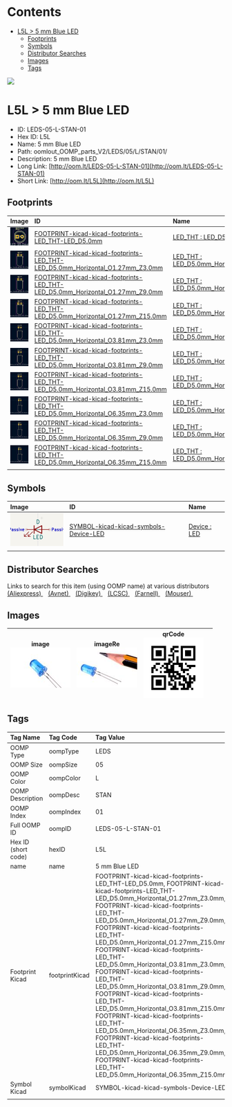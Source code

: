 



Contents
========

* [L5L > 5 mm Blue LED](#l5l--5-mm-blue-led)
	* [Footprints](#footprints)
	* [Symbols](#symbols)
	* [Distributor Searches](#distributor-searches)
	* [Images](#images)
	* [Tags](#tags)
  
![][im]
# L5L > 5 mm Blue LED

- ID: LEDS-05-L-STAN-01
- Hex ID: L5L
- Name: 5 mm Blue LED
- Path: oomlout_OOMP_parts_V2/LEDS/05/L/STAN/01/
- Description: 5 mm Blue LED
- Long Link: [http://oom.lt/LEDS-05-L-STAN-01](http://oom.lt/LEDS-05-L-STAN-01)
- Short Link: [http://oom.lt/L5L](http://oom.lt/L5L)

## Footprints
  

|Image|ID|Name|
| :--- | :--- | :--- |
|[![](https://raw.githubusercontent.com/oomlout/oomlout_OOMP_eda_V2/main/FOOTPRINT/kicad/kicad-footprints/LED_THT/LED_D5.0mm/image_140.png)](https://github.com/oomlout/oomlout_OOMP_eda_V2/tree/main/FOOTPRINT/kicad/kicad-footprints/LED_THT/LED_D5.0mm/)|[FOOTPRINT-kicad-kicad-footprints-LED_THT-LED_D5.0mm](https://github.com/oomlout/oomlout_OOMP_eda_V2/tree/main/FOOTPRINT/kicad/kicad-footprints/LED_THT/LED_D5.0mm/)|[LED_THT : LED_D5.0mm](https://github.com/oomlout/oomlout_OOMP_eda_V2/tree/main/FOOTPRINT/kicad/kicad-footprints/LED_THT/LED_D5.0mm/)|
|[![](https://raw.githubusercontent.com/oomlout/oomlout_OOMP_eda_V2/main/FOOTPRINT/kicad/kicad-footprints/LED_THT/LED_D5.0mm_Horizontal_O1.27mm_Z3.0mm/image_140.png)](https://github.com/oomlout/oomlout_OOMP_eda_V2/tree/main/FOOTPRINT/kicad/kicad-footprints/LED_THT/LED_D5.0mm_Horizontal_O1.27mm_Z3.0mm/)|[FOOTPRINT-kicad-kicad-footprints-LED_THT-LED_D5.0mm_Horizontal_O1.27mm_Z3.0mm](https://github.com/oomlout/oomlout_OOMP_eda_V2/tree/main/FOOTPRINT/kicad/kicad-footprints/LED_THT/LED_D5.0mm_Horizontal_O1.27mm_Z3.0mm/)|[LED_THT : LED_D5.0mm_Horizontal_O1.27mm_Z3.0mm](https://github.com/oomlout/oomlout_OOMP_eda_V2/tree/main/FOOTPRINT/kicad/kicad-footprints/LED_THT/LED_D5.0mm_Horizontal_O1.27mm_Z3.0mm/)|
|[![](https://raw.githubusercontent.com/oomlout/oomlout_OOMP_eda_V2/main/FOOTPRINT/kicad/kicad-footprints/LED_THT/LED_D5.0mm_Horizontal_O1.27mm_Z9.0mm/image_140.png)](https://github.com/oomlout/oomlout_OOMP_eda_V2/tree/main/FOOTPRINT/kicad/kicad-footprints/LED_THT/LED_D5.0mm_Horizontal_O1.27mm_Z9.0mm/)|[FOOTPRINT-kicad-kicad-footprints-LED_THT-LED_D5.0mm_Horizontal_O1.27mm_Z9.0mm](https://github.com/oomlout/oomlout_OOMP_eda_V2/tree/main/FOOTPRINT/kicad/kicad-footprints/LED_THT/LED_D5.0mm_Horizontal_O1.27mm_Z9.0mm/)|[LED_THT : LED_D5.0mm_Horizontal_O1.27mm_Z9.0mm](https://github.com/oomlout/oomlout_OOMP_eda_V2/tree/main/FOOTPRINT/kicad/kicad-footprints/LED_THT/LED_D5.0mm_Horizontal_O1.27mm_Z9.0mm/)|
|[![](https://raw.githubusercontent.com/oomlout/oomlout_OOMP_eda_V2/main/FOOTPRINT/kicad/kicad-footprints/LED_THT/LED_D5.0mm_Horizontal_O1.27mm_Z15.0mm/image_140.png)](https://github.com/oomlout/oomlout_OOMP_eda_V2/tree/main/FOOTPRINT/kicad/kicad-footprints/LED_THT/LED_D5.0mm_Horizontal_O1.27mm_Z15.0mm/)|[FOOTPRINT-kicad-kicad-footprints-LED_THT-LED_D5.0mm_Horizontal_O1.27mm_Z15.0mm](https://github.com/oomlout/oomlout_OOMP_eda_V2/tree/main/FOOTPRINT/kicad/kicad-footprints/LED_THT/LED_D5.0mm_Horizontal_O1.27mm_Z15.0mm/)|[LED_THT : LED_D5.0mm_Horizontal_O1.27mm_Z15.0mm](https://github.com/oomlout/oomlout_OOMP_eda_V2/tree/main/FOOTPRINT/kicad/kicad-footprints/LED_THT/LED_D5.0mm_Horizontal_O1.27mm_Z15.0mm/)|
|[![](https://raw.githubusercontent.com/oomlout/oomlout_OOMP_eda_V2/main/FOOTPRINT/kicad/kicad-footprints/LED_THT/LED_D5.0mm_Horizontal_O3.81mm_Z3.0mm/image_140.png)](https://github.com/oomlout/oomlout_OOMP_eda_V2/tree/main/FOOTPRINT/kicad/kicad-footprints/LED_THT/LED_D5.0mm_Horizontal_O3.81mm_Z3.0mm/)|[FOOTPRINT-kicad-kicad-footprints-LED_THT-LED_D5.0mm_Horizontal_O3.81mm_Z3.0mm](https://github.com/oomlout/oomlout_OOMP_eda_V2/tree/main/FOOTPRINT/kicad/kicad-footprints/LED_THT/LED_D5.0mm_Horizontal_O3.81mm_Z3.0mm/)|[LED_THT : LED_D5.0mm_Horizontal_O3.81mm_Z3.0mm](https://github.com/oomlout/oomlout_OOMP_eda_V2/tree/main/FOOTPRINT/kicad/kicad-footprints/LED_THT/LED_D5.0mm_Horizontal_O3.81mm_Z3.0mm/)|
|[![](https://raw.githubusercontent.com/oomlout/oomlout_OOMP_eda_V2/main/FOOTPRINT/kicad/kicad-footprints/LED_THT/LED_D5.0mm_Horizontal_O3.81mm_Z9.0mm/image_140.png)](https://github.com/oomlout/oomlout_OOMP_eda_V2/tree/main/FOOTPRINT/kicad/kicad-footprints/LED_THT/LED_D5.0mm_Horizontal_O3.81mm_Z9.0mm/)|[FOOTPRINT-kicad-kicad-footprints-LED_THT-LED_D5.0mm_Horizontal_O3.81mm_Z9.0mm](https://github.com/oomlout/oomlout_OOMP_eda_V2/tree/main/FOOTPRINT/kicad/kicad-footprints/LED_THT/LED_D5.0mm_Horizontal_O3.81mm_Z9.0mm/)|[LED_THT : LED_D5.0mm_Horizontal_O3.81mm_Z9.0mm](https://github.com/oomlout/oomlout_OOMP_eda_V2/tree/main/FOOTPRINT/kicad/kicad-footprints/LED_THT/LED_D5.0mm_Horizontal_O3.81mm_Z9.0mm/)|
|[![](https://raw.githubusercontent.com/oomlout/oomlout_OOMP_eda_V2/main/FOOTPRINT/kicad/kicad-footprints/LED_THT/LED_D5.0mm_Horizontal_O3.81mm_Z15.0mm/image_140.png)](https://github.com/oomlout/oomlout_OOMP_eda_V2/tree/main/FOOTPRINT/kicad/kicad-footprints/LED_THT/LED_D5.0mm_Horizontal_O3.81mm_Z15.0mm/)|[FOOTPRINT-kicad-kicad-footprints-LED_THT-LED_D5.0mm_Horizontal_O3.81mm_Z15.0mm](https://github.com/oomlout/oomlout_OOMP_eda_V2/tree/main/FOOTPRINT/kicad/kicad-footprints/LED_THT/LED_D5.0mm_Horizontal_O3.81mm_Z15.0mm/)|[LED_THT : LED_D5.0mm_Horizontal_O3.81mm_Z15.0mm](https://github.com/oomlout/oomlout_OOMP_eda_V2/tree/main/FOOTPRINT/kicad/kicad-footprints/LED_THT/LED_D5.0mm_Horizontal_O3.81mm_Z15.0mm/)|
|[![](https://raw.githubusercontent.com/oomlout/oomlout_OOMP_eda_V2/main/FOOTPRINT/kicad/kicad-footprints/LED_THT/LED_D5.0mm_Horizontal_O6.35mm_Z3.0mm/image_140.png)](https://github.com/oomlout/oomlout_OOMP_eda_V2/tree/main/FOOTPRINT/kicad/kicad-footprints/LED_THT/LED_D5.0mm_Horizontal_O6.35mm_Z3.0mm/)|[FOOTPRINT-kicad-kicad-footprints-LED_THT-LED_D5.0mm_Horizontal_O6.35mm_Z3.0mm](https://github.com/oomlout/oomlout_OOMP_eda_V2/tree/main/FOOTPRINT/kicad/kicad-footprints/LED_THT/LED_D5.0mm_Horizontal_O6.35mm_Z3.0mm/)|[LED_THT : LED_D5.0mm_Horizontal_O6.35mm_Z3.0mm](https://github.com/oomlout/oomlout_OOMP_eda_V2/tree/main/FOOTPRINT/kicad/kicad-footprints/LED_THT/LED_D5.0mm_Horizontal_O6.35mm_Z3.0mm/)|
|[![](https://raw.githubusercontent.com/oomlout/oomlout_OOMP_eda_V2/main/FOOTPRINT/kicad/kicad-footprints/LED_THT/LED_D5.0mm_Horizontal_O6.35mm_Z9.0mm/image_140.png)](https://github.com/oomlout/oomlout_OOMP_eda_V2/tree/main/FOOTPRINT/kicad/kicad-footprints/LED_THT/LED_D5.0mm_Horizontal_O6.35mm_Z9.0mm/)|[FOOTPRINT-kicad-kicad-footprints-LED_THT-LED_D5.0mm_Horizontal_O6.35mm_Z9.0mm](https://github.com/oomlout/oomlout_OOMP_eda_V2/tree/main/FOOTPRINT/kicad/kicad-footprints/LED_THT/LED_D5.0mm_Horizontal_O6.35mm_Z9.0mm/)|[LED_THT : LED_D5.0mm_Horizontal_O6.35mm_Z9.0mm](https://github.com/oomlout/oomlout_OOMP_eda_V2/tree/main/FOOTPRINT/kicad/kicad-footprints/LED_THT/LED_D5.0mm_Horizontal_O6.35mm_Z9.0mm/)|
|[![](https://raw.githubusercontent.com/oomlout/oomlout_OOMP_eda_V2/main/FOOTPRINT/kicad/kicad-footprints/LED_THT/LED_D5.0mm_Horizontal_O6.35mm_Z15.0mm/image_140.png)](https://github.com/oomlout/oomlout_OOMP_eda_V2/tree/main/FOOTPRINT/kicad/kicad-footprints/LED_THT/LED_D5.0mm_Horizontal_O6.35mm_Z15.0mm/)|[FOOTPRINT-kicad-kicad-footprints-LED_THT-LED_D5.0mm_Horizontal_O6.35mm_Z15.0mm](https://github.com/oomlout/oomlout_OOMP_eda_V2/tree/main/FOOTPRINT/kicad/kicad-footprints/LED_THT/LED_D5.0mm_Horizontal_O6.35mm_Z15.0mm/)|[LED_THT : LED_D5.0mm_Horizontal_O6.35mm_Z15.0mm](https://github.com/oomlout/oomlout_OOMP_eda_V2/tree/main/FOOTPRINT/kicad/kicad-footprints/LED_THT/LED_D5.0mm_Horizontal_O6.35mm_Z15.0mm/)|
||||

## Symbols
  

|Image|ID|Name|
| :--- | :--- | :--- |
|[![](https://raw.githubusercontent.com/oomlout/oomlout_OOMP_eda_V2/main/SYMBOL/kicad/kicad-symbols/Device/LED/image_140.png)](https://github.com/oomlout/oomlout_OOMP_eda_V2/tree/main/SYMBOL/kicad/kicad-symbols/Device/LED/)|[SYMBOL-kicad-kicad-symbols-Device-LED](https://github.com/oomlout/oomlout_OOMP_eda_V2/tree/main/SYMBOL/kicad/kicad-symbols/Device/LED/)|[Device : LED](https://github.com/oomlout/oomlout_OOMP_eda_V2/tree/main/SYMBOL/kicad/kicad-symbols/Device/LED/)|
||||

## Distributor Searches
  
Links to search for this item (using OOMP name) at various distributors  
[(Aliexpress) ](https://www.aliexpress.com/wholesale?SearchText=11175+mm+Blue+LED)&nbsp;&nbsp;&nbsp;[(Avnet) ](https://www.avnet.com/shop/us/search/5+mm+Blue+LED)&nbsp;&nbsp;&nbsp;[(Digikey) ](https://www.digikey.co.uk/en/products/result?s=5+mm+Blue+LED)&nbsp;&nbsp;&nbsp;[(LCSC) ](https://www.lcsc.com/search?q=5+mm+Blue+LED)&nbsp;&nbsp;&nbsp;[(Farnell) ](https://uk.farnell.com/search?st=5+mm+Blue+LED)&nbsp;&nbsp;&nbsp;[(Mouser) ](https://www.mouser.com/c/?q=5+mm+Blue+LED)&nbsp;&nbsp;&nbsp;
## Images
  

|image<br>[![](https://raw.githubusercontent.com/oomlout/oomlout_OOMP_parts_V2/main/LEDS/05/L/STAN/01/image_140.jpg)](https://github.com/oomlout/oomlout_OOMP_parts_V2/tree/main/LEDS/05/L/STAN/01/image.jpg)|imageRe<br>[![](https://raw.githubusercontent.com/oomlout/oomlout_OOMP_parts_V2/main/LEDS/05/L/STAN/01/image_RE_140.jpg)](https://github.com/oomlout/oomlout_OOMP_parts_V2/tree/main/LEDS/05/L/STAN/01/image_RE.jpg)|qrCode<br>[![](https://raw.githubusercontent.com/oomlout/oomlout_OOMP_parts_V2/main/LEDS/05/L/STAN/01/qrCode_140.png)](https://github.com/oomlout/oomlout_OOMP_parts_V2/tree/main/LEDS/05/L/STAN/01/qrCode.png)||
| :---: | :---: | :---: | :---: |

## Tags
  

|Tag Name|Tag Code|Tag Value|
| :--- | :--- | :--- |
|OOMP Type|oompType|LEDS|
|OOMP Size|oompSize|05|
|OOMP Color|oompColor|L|
|OOMP Description|oompDesc|STAN|
|OOMP Index|oompIndex|01|
|Full OOMP ID|oompID|LEDS-05-L-STAN-01|
|Hex ID (short code)|hexID|L5L|
|name|name|5 mm Blue LED|
|Footprint Kicad|footprintKicad|FOOTPRINT-kicad-kicad-footprints-LED_THT-LED_D5.0mm, FOOTPRINT-kicad-kicad-footprints-LED_THT-LED_D5.0mm_Horizontal_O1.27mm_Z3.0mm, FOOTPRINT-kicad-kicad-footprints-LED_THT-LED_D5.0mm_Horizontal_O1.27mm_Z9.0mm, FOOTPRINT-kicad-kicad-footprints-LED_THT-LED_D5.0mm_Horizontal_O1.27mm_Z15.0mm, FOOTPRINT-kicad-kicad-footprints-LED_THT-LED_D5.0mm_Horizontal_O3.81mm_Z3.0mm, FOOTPRINT-kicad-kicad-footprints-LED_THT-LED_D5.0mm_Horizontal_O3.81mm_Z9.0mm, FOOTPRINT-kicad-kicad-footprints-LED_THT-LED_D5.0mm_Horizontal_O3.81mm_Z15.0mm, FOOTPRINT-kicad-kicad-footprints-LED_THT-LED_D5.0mm_Horizontal_O6.35mm_Z3.0mm, FOOTPRINT-kicad-kicad-footprints-LED_THT-LED_D5.0mm_Horizontal_O6.35mm_Z9.0mm, FOOTPRINT-kicad-kicad-footprints-LED_THT-LED_D5.0mm_Horizontal_O6.35mm_Z15.0mm|
|Symbol Kicad|symbolKicad|SYMBOL-kicad-kicad-symbols-Device-LED|
||||



[im]: image_450.jpg
